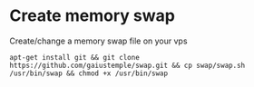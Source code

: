 # Create memory swap
Create/change a memory swap file on your vps
```
apt-get install git && git clone https://github.com/gaiustemple/swap.git && cp swap/swap.sh /usr/bin/swap && chmod +x /usr/bin/swap
```
